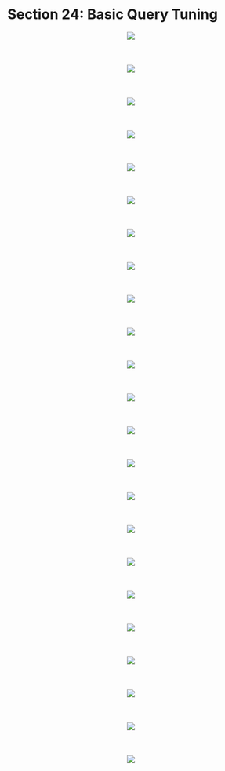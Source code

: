 # Section 24: Basic Query Tuning

<div align="center"><img src="../diagrams/29/sql-1.svg" /></div><br/><br/><br/>
<div align="center"><img src="../diagrams/29/sql-2.svg" /></div><br/><br/><br/>
<div align="center"><img src="../diagrams/29/sql-3.svg" /></div><br/><br/><br/>
<div align="center"><img src="../diagrams/29/sql-4.svg" /></div><br/><br/><br/>
<div align="center"><img src="../diagrams/29/sql-5.svg" /></div><br/><br/><br/>
<div align="center"><img src="../diagrams/29/sql-6.svg" /></div><br/><br/><br/>
<div align="center"><img src="../diagrams/29/sql-7.svg" /></div><br/><br/><br/>
<div align="center"><img src="../diagrams/29/sql-8.svg" /></div><br/><br/><br/>
<div align="center"><img src="../diagrams/29/sql-9.svg" /></div><br/><br/><br/>
<div align="center"><img src="../diagrams/29/sql-10.svg" /></div><br/><br/><br/>
<div align="center"><img src="../diagrams/29/sql-11.svg" /></div><br/><br/><br/>
<div align="center"><img src="../diagrams/29/sql-12.svg" /></div><br/><br/><br/>
<div align="center"><img src="../diagrams/29/sql-13.svg" /></div><br/><br/><br/>
<div align="center"><img src="../diagrams/29/sql-14.svg" /></div><br/><br/><br/>
<div align="center"><img src="../diagrams/29/sql-15.svg" /></div><br/><br/><br/>
<div align="center"><img src="../diagrams/29/sql-16.svg" /></div><br/><br/><br/>
<div align="center"><img src="../diagrams/29/sql-17.svg" /></div><br/><br/><br/>
<div align="center"><img src="../diagrams/29/sql-18.svg" /></div><br/><br/><br/>
<div align="center"><img src="../diagrams/29/sql-19.svg" /></div><br/><br/><br/>
<div align="center"><img src="../diagrams/29/sql-20.svg" /></div><br/><br/><br/>
<div align="center"><img src="../diagrams/29/sql-21.svg" /></div><br/><br/><br/>
<div align="center"><img src="../diagrams/29/sql-22.svg" /></div><br/><br/><br/>
<div align="center"><img src="../diagrams/29/sql-23.svg" /></div><br/><br/><br/>
